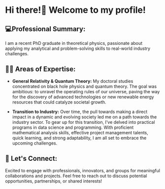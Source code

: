 # Hi there!👋 Welcome to my profile! 

## 💻**Professional Summary:**
I am a recent PhD graduate in theoretical physics, passionate about applying my analytical and problem-solving skills to real-world industry challenges.

## 🤖🤖 **Areas of Expertise:**
- **General Relativity & Quantum Theory:** My doctoral studies concentrated on black hole physics and quantum theory. The goal was ambitious: to unravel the operating rules of our universe, paving the way for the discovery of advanced technologies or new renewable energy resources that could catalyze societal growth.

- **Transition to Industry:** Over time, the pull towards making a direct impact in a dynamic and evolving society led me on a path towards the industry sector. To gear up for this transition, I've delved into practical programs in data science and programming. With proficient mathematical analysis skills, effective project management talents, quick learning, and strong adaptability, I am all set to embrace the upcoming challenges.

## 🔗 **Let's Connect:**
Excited to engage with professionals, innovators, and groups for meaningful collaborations and projects. Feel free to reach out to discuss potential opportunities, partnerships, or shared interests!
